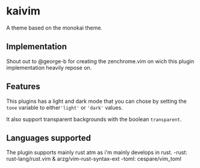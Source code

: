 # kaivim
A theme based on the monokai theme.

## Implementation
Shout out to @george-b for creating the zenchrome.vim on wich this plugin implementation heavily repose on.

## Features
This plugins has a light and dark mode that you can chose by setting the `tone` variable to either`'light'` or `'dark'` values.

It also support transparent backgrounds with the boolean `transparent`.

## Languages supported
The plugin supports mainly rust atm as i'm mainly develops in rust.
-rust: rust-lang/rust.vim & arzg/vim-rust-syntax-ext
-toml: cespare/vim_toml
